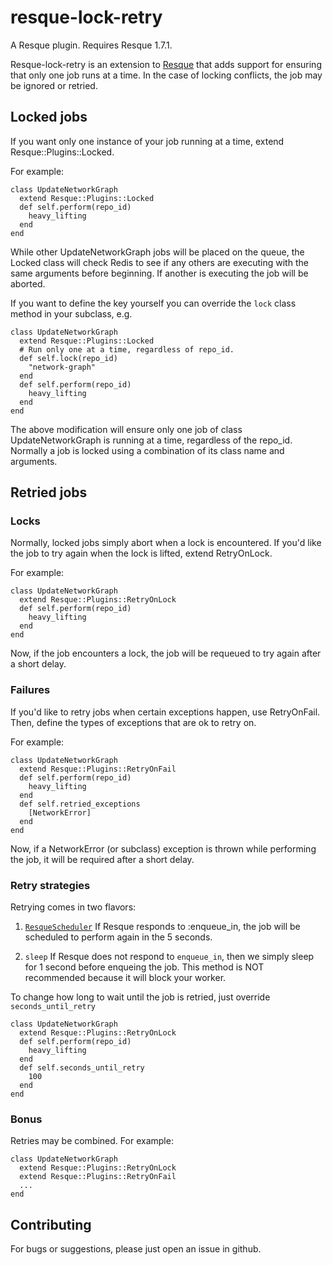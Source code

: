 resque-lock-retry
=================

A Resque plugin. Requires Resque 1.7.1.

Resque-lock-retry is an extension to
[Resque](http://github.com/defunkt/resque) that adds support for ensuring that
only one job runs at a time. In the case of locking conflicts, the job may be
ignored or retried.

Locked jobs
------------

If you want only one instance of your job running at a time, extend
Resque::Plugins::Locked.

For example:

    class UpdateNetworkGraph
      extend Resque::Plugins::Locked
      def self.perform(repo_id)
        heavy_lifting
      end
    end

While other UpdateNetworkGraph jobs will be placed on the queue, the Locked
class will check Redis to see if any others are executing with the same
arguments before beginning. If another is executing the job will be aborted.

If you want to define the key yourself you can override the `lock` class
method in your subclass, e.g.

    class UpdateNetworkGraph
      extend Resque::Plugins::Locked
      # Run only one at a time, regardless of repo_id.
      def self.lock(repo_id)
        "network-graph"
      end
      def self.perform(repo_id)
        heavy_lifting
      end
    end

The above modification will ensure only one job of class UpdateNetworkGraph is
running at a time, regardless of the repo_id. Normally a job is locked using a
combination of its class name and arguments.

Retried jobs
------------

### Locks

Normally, locked jobs simply abort when a lock is encountered. If you'd like
the job to try again when the lock is lifted, extend RetryOnLock.

For example:

    class UpdateNetworkGraph
      extend Resque::Plugins::RetryOnLock
      def self.perform(repo_id)
        heavy_lifting
      end
    end

Now, if the job encounters a lock, the job will be requeued to try again after
a short delay.

### Failures

If you'd like to retry jobs when certain exceptions happen, use RetryOnFail.
Then, define the types of exceptions that are ok to retry on.

For example:

    class UpdateNetworkGraph
      extend Resque::Plugins::RetryOnFail
      def self.perform(repo_id)
        heavy_lifting
      end
      def self.retried_exceptions
        [NetworkError]
      end
    end

Now, if a NetworkError (or subclass) exception is thrown while performing the
job, it will be required after a short delay.

### Retry strategies

Retrying comes in two flavors:

1. [`ResqueScheduler`](http://github.com/bvandenbos/resque-scheduler)
If Resque responds to :enqueue_in, the job will be scheduled to
perform again in the 5 seconds.

2. `sleep` If Resque does not respond to `enqueue_in`, then we simply sleep
for 1 second before enqueing the job. This method is NOT recommended because it will block your worker.
   
To change how long to wait until the job is retried, just override
`seconds_until_retry`

    class UpdateNetworkGraph
      extend Resque::Plugins::RetryOnLock
      def self.perform(repo_id)
        heavy_lifting
      end
      def self.seconds_until_retry
        100
      end
    end

### Bonus

Retries may be combined. For example:

    class UpdateNetworkGraph
      extend Resque::Plugins::RetryOnLock
      extend Resque::Plugins::RetryOnFail
      ...
    end

Contributing
------------

For bugs or suggestions, please just open an issue in github.

